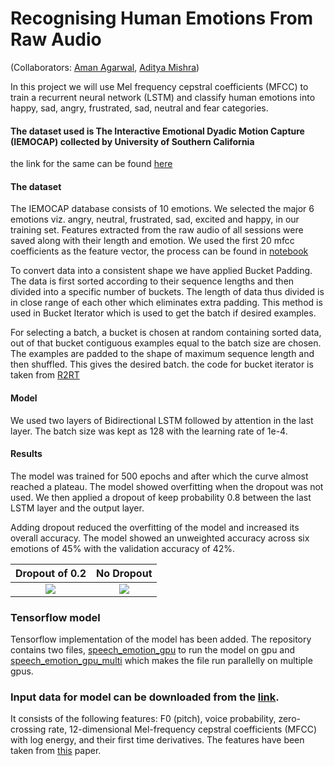 # Recognising Human Emotions From Raw Audio
(Collaborators: [Aman Agarwal](https://amanbasu.github.io), [Aditya Mishra](https://aditya985.github.io))

In this project we will use Mel frequency cepstral coefficients (MFCC) to train a recurrent neural network (LSTM) and classify human emotions into happy, sad, angry, frustrated, sad, neutral and fear categories.

#### The dataset used is The Interactive Emotional Dyadic Motion Capture (IEMOCAP) collected by University of Southern California
the link for the same can be found [here](http://sail.usc.edu/iemocap/)

#### The dataset
The IEMOCAP database consists of 10 emotions. We selected the major 6 emotions viz. angry, neutral, frustrated, sad, excited and happy, in our training set. Features extracted from the raw audio of all sessions were saved along with their length and emotion. We used the first 20 mfcc coefficients as the feature vector, the process can be found in [notebook](https://github.com/amanbasu/speech-emotion-recognition/blob/master/create_mfcc.ipynb)

To convert data into a consistent shape we have applied Bucket Padding. The data is first sorted according to their sequence lengths and then divided into a specific number of buckets. The length of data thus divided is in close range of each other which eliminates extra padding. This method is used in Bucket Iterator which is used to get the batch if desired examples.

For selecting a batch, a bucket is chosen at random containing sorted data, out of that bucket contiguous examples equal to the batch size are chosen. The examples are padded to the shape of maximum sequence length and then shuffled. This gives the desired batch.
the code for bucket iterator is taken from [R2RT](https://r2rt.com/recurrent-neural-networks-in-tensorflow-iii-variable-length-sequences.html)

#### Model
We used two layers of Bidirectional LSTM followed by attention in the last layer. The batch size was kept as 128 with the learning rate of 1e-4.

#### Results
The model was trained for 500 epochs and after which the curve almost reached a plateau. The model showed overfitting when the dropout was not used. We then applied a dropout of keep probability 0.8 between the last LSTM layer and the output layer.

Adding dropout reduced the overfitting of the model and increased its overall accuracy. The model showed an unweighted accuracy across six emotions of 45% with the validation accuracy of 42%.

Dropout of 0.2             |  No Dropout
:-------------------------:|:-------------------------:
![](https://github.com/amanbasu/speech-emotion-recognition/blob/master/plot_dropout.png)  |  ![](https://github.com/amanbasu/speech-emotion-recognition/blob/master/plot_no_dropout.png)

### Tensorflow model
Tensorflow implementation of the model has been added. The repository contains two files, [speech_emotion_gpu](https://github.com/amanbasu/speech-emotion-recognition/blob/master/speech_emotion_gpu.py) to run the model on gpu and [speech_emotion_gpu_multi](https://github.com/amanbasu/speech-emotion-recognition/blob/master/speech_emotion_gpu_multi.py) which makes the file run parallelly on multiple gpus.

### Input data for model can be downloaded from the [link](https://drive.google.com/file/d/1QidPJVsdUnYXj0VAGIrffmDl3pjA6RLl/view?usp=sharing).
It consists of the following features: F0 (pitch), voice probability, zero-crossing rate, 12-dimensional Mel-frequency cepstral coefficients (MFCC) with log energy, and their first time derivatives. The features have been taken from [this](https://www.microsoft.com/en-us/research/publication/high-level-feature-representation-using-recurrent-neural-network-for-speech-emotion-recognition/) paper.

